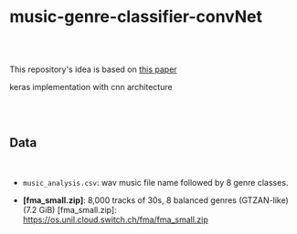 # music-genre-classifier-convNet

</br>

</br>

This repository's idea is based on [this paper](https://arxiv.org/pdf/1608.04363.pdf)

keras implementation with cnn architecture


</br>

</br>

## Data

</br>

* `music_analysis.csv`: wav music file name followed by 8 genre classes.

* **[fma_small.zip]**: 8,000 tracks of 30s, 8 balanced genres (GTZAN-like) (7.2 GiB)
[fma_small.zip]: https://os.unil.cloud.switch.ch/fma/fma_small.zip
